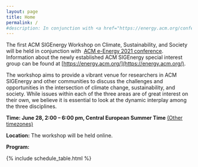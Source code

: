 ```yaml
---
layout: page
title: Home
permalink: /
#description: In conjunction with <a href="https://energy.acm.org/conferences/eenergy/2021/">ACM e-Energy 2021 conference</a>
---
```

The first ACM SIGEnergy Workshop on Climate, Sustainability, and Society will be held in conjunction with 
[ACM e-Energy 2021 conference](https://energy.acm.org/conferences/eenergy/2021/). 
Information about the newly established ACM SIGEnergy special interest group can be found at [https://energy.acm.org/](https://energy.acm.org/).

The workshop aims to provide a vibrant venue for researchers in ACM SIGEnergy and other communities to discuss the challenges and opportunities in the intersection of climate change, sustainability, and society. While issues within each of the three areas are of great interest on their own, we believe it is essential to look at the dynamic interplay among the three disciplines.

**Time: June 28, 2:00 – 6:00 pm, Central European Summer Time** [(Other timezones)](https://www.timeanddate.com/worldclock/meetingdetails.html?year=2021&month=6&day=28&hour=12&min=0&sec=0&p1=157&p2=136&p3=179&p4=236&p5=152&p6=137&p7=250)

**Location:** The workshop will be held online.

**Program:**



{% include schedule_table.html %}

<!--
The workshop features invited talks and a panel discussion. 
Each talk will be 40 minutes long, followed by 5 minute Q&A. 
The panel discussion will last for an hour. 

- Invited talk: "Computing, Limits, and Society" by Jay Chen, 
International Computer Science Institute, UC Berkeley

- Invited talk: "How new kinds of computer networks can reduce the environmental impact of cloud computing" by George Porter, University of California San Diego 

- Invited talk: "Tackling Climate Change with Machine Learning" by David Rolnick, Mcgill University.
-->










